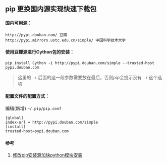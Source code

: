 ## pip 更换国内源实现快速下载包

#### 国内可用源：

``` text
http://pypi.douban.com/ 豆瓣
http://pypi.mirrors.ustc.edu.cn/simple/ 中国科学技术大学
```

#### 使用豆瓣源进行Cython包的安装：

``` shell
pip install Cython -i http://pypi.douban.com/simple --trusted-host pypi.douban.com
```

> 这里的 `-i` 后面的这一段参数需要放在最后，否则pip会提示没有 `-i` 这个选项

#### 配置文件的配置方式：

编辑(新增) `~/.pip/pip.conf`

``` shell
[global]
index-url = http://pypi.douban.com/simple
[install]
trusted-host=pypi.douban.com
```

#### 参考

1. [修改pip安装源加快python模块安装](http://blog.csdn.net/u012592062/article/details/51966649)